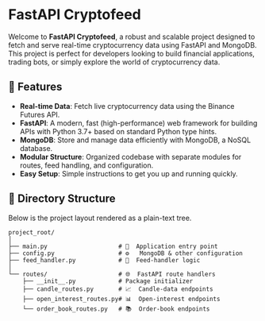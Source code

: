 # FastAPI Cryptofeed

Welcome to **FastAPI Cryptofeed**, a robust and scalable project designed to fetch and serve real-time cryptocurrency data using FastAPI and MongoDB. This project is perfect for developers looking to build financial applications, trading bots, or simply explore the world of cryptocurrency data.

## 🚀 Features

- **Real-time Data**: Fetch live cryptocurrency data using the Binance Futures API.
- **FastAPI**: A modern, fast (high-performance) web framework for building APIs with Python 3.7+ based on standard Python type hints.
- **MongoDB**: Store and manage data efficiently with MongoDB, a NoSQL database.
- **Modular Structure**: Organized codebase with separate modules for routes, feed handling, and configuration.
- **Easy Setup**: Simple instructions to get you up and running quickly.




## 📁 Directory Structure

Below is the project layout rendered as a plain-text tree.  


```text
project_root/
│
├── main.py                    # 🏁  Application entry point
├── config.py                  # ⚙️   MongoDB & other configuration
├── feed_handler.py            # 🔄  Feed-handler logic
│
└── routes/                    # 🌐  FastAPI route handlers
    ├── __init__.py            # Package initializer
    ├── candle_routes.py       # 📈  Candle-data endpoints
    ├── open_interest_routes.py# 📊  Open-interest endpoints
    └── order_book_routes.py   # 📚  Order-book endpoints

